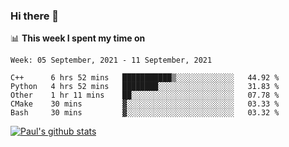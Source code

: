### Hi there 👋

📊 **This week I spent my time on**
<!--START_SECTION:waka-->
```text
Week: 05 September, 2021 - 11 September, 2021

C++      6 hrs 52 mins   ███████████▒░░░░░░░░░░░░░   44.92 % 
Python   4 hrs 52 mins   ████████░░░░░░░░░░░░░░░░░   31.83 % 
Other    1 hr 11 mins    ██░░░░░░░░░░░░░░░░░░░░░░░   07.78 % 
CMake    30 mins         ▓░░░░░░░░░░░░░░░░░░░░░░░░   03.33 % 
Bash     30 mins         ▓░░░░░░░░░░░░░░░░░░░░░░░░   03.32 % 
```
<!--END_SECTION:waka-->


[![Paul's github stats](https://github-readme-stats.vercel.app/api?username=mickeyouyou&theme=dracula&show_icons=true)](https://github.com/anuraghazra/github-readme-stats)
